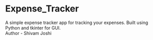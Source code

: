 # Expense_Tracker
A simple expense tracker app for tracking your expenses. Built using Python and tkinter for GUI.<br>
Author - Shivam Joshi

